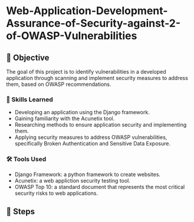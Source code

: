 # Web-Application-Development-Assurance-of-Security-against-2-of-OWASP-Vulnerabilities

## 🎯 Objective
The goal of this project is to identify vulnerabilities in a developed application through scanning and implement security measures to address them, based on OWASP recommendations.


### 💪 Skills Learned
- Developing an application using the Django framework.
- Gaining familiarity with the Acunetix tool.
- Researching methods to ensure application security and implementing them.
- Applying security measures to address OWASP vulnerabilities, specifically Broken Authentication and Sensitive Data Exposure.

### 🛠️ Tools Used

- Django Framework: a python framework to create websites.
- Acunetix: a web appliction security testing tool. 
- OWASP Top 10: a standard document that represents the most critical security risks to web applications.

## 📌 Steps




